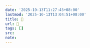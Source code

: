 ```yaml
---
date: '2025-10-13T11:27:45+08:00'
lastmod: '2025-10-13T13:04:51+08:00'
title: 󰙤
url: 󰙤
tags: []
src:
note:
---
```

